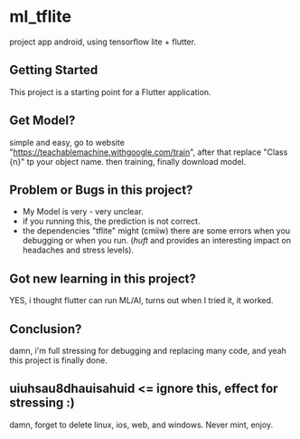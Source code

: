 # ml_tflite

project app android, using tensorflow lite + flutter.

## Getting Started

This project is a starting point for a Flutter application.

## Get Model?

simple and easy, go to website "https://teachablemachine.withgoogle.com/train", after that replace "Class {n}" tp your object name. then training, finally download model.

## Problem or Bugs in this project?

- My Model is very - very unclear.
- if you running this, the prediction is not correct.
- the dependencies "tflite" might (cmiiw) there are some errors when you debugging or when you run. (*huft* and provides an interesting impact on headaches and stress levels).

## Got new learning in this project?

YES, i thought flutter can run ML/AI, turns out when I tried it, it worked.

## Conclusion?

damn, i'm full stressing for debugging and replacing many code, and yeah this project is finally done.

## uiuhsau8dhauisahuid  <= ignore this, effect for stressing :)
damn, forget to delete linux, ios, web, and windows. Never mint, enjoy.

